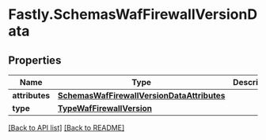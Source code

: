# Fastly.SchemasWafFirewallVersionData

## Properties

Name | Type | Description | Notes
------------ | ------------- | ------------- | -------------
**attributes** | [**SchemasWafFirewallVersionDataAttributes**](SchemasWafFirewallVersionDataAttributes.md) |  | [optional] 
**type** | [**TypeWafFirewallVersion**](TypeWafFirewallVersion.md) |  | [optional] 



[[Back to API list]](../../README.md#endpoints) [[Back to README]](../../README.md)
